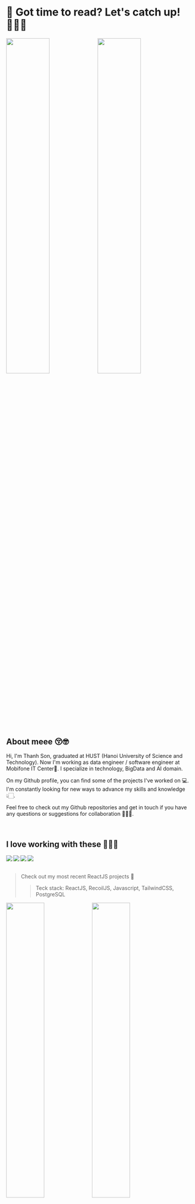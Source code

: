 # 🤩 Got time to read? Let's catch up! 👩🏻‍🎓

<img align="left" width="48%" src="https://github-readme-stats.vercel.app/api?username=lethanhson9901&show_icons=true&bg_color=00000000"/>
<img align="left" width="48%" src="https://github-readme-stats.vercel.app/api/top-langs/?username=Lethanhson9901&layout=compact"/>

<br/>

## About meee 😚🤓
Hi, I'm Thanh Son, graduated at HUST (Hanoi University of Science and Technology). Now I'm working as data engineer / software engineer at Mobifone IT Center🏫. I specialize in technology, BigData and AI domain.

On my Github profile, you can find some of the projects I've worked on 💻. I'm constantly looking for new ways to advance my skills and knowledge 👆🏻. 

Feel free to check out my Github repositories and get in touch if you have any questions or suggestions for collaboration 🎉🎉🎉.

<br/>

## I love working with these 👩🏻‍💻
<img align="left" src="https://img.shields.io/badge/python-3670A0?style=for-the-badge&logo=python&logoColor=ffdd54" />
<img align="left" src="https://img.shields.io/badge/javascript-%23323330.svg?style=for-the-badge&logo=javascript&logoColor=%23F7DF1E" />
<img align="left" src="https://img.shields.io/badge/typescript-%23007ACC.svg?style=for-the-badge&logo=typescript&logoColor=white" />
<img align="left" src="https://img.shields.io/badge/tailwindcss-%2338B2AC.svg?style=for-the-badge&logo=tailwind-css&logoColor=white" />

<br/>
<br/>

> Check out my most recent ReactJS projects 📑
>> Teck stack: ReactJS, RecoilJS, Javascript, TailwindCSS, PostgreSQL

<img align="left" width="45%" src="https://github-readme-stats.vercel.app/api/pin/?username=qnhanhh&repo=face-detection-v2"/>
<img align="left" width="45%" src="https://github-readme-stats.vercel.app/api/pin/?username=qnhanhh&repo=face-detection-api"/>
